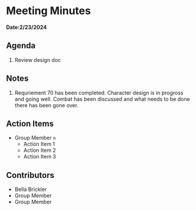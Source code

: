 # Meeting Minutes
**Date:2/23/2024**

## Agenda
1. Review design doc

## Notes
1. Requriement 70 has been completed. Character design is in progross and going well. Combat has been discussed and what needs to be done there has been gone over.

## Action Items
* Group Member `n`
    * Action Item 1
    * Action Item 2
    * Action Item 3

## Contributors
* Bella Brickler
* Group Member
* Group Member